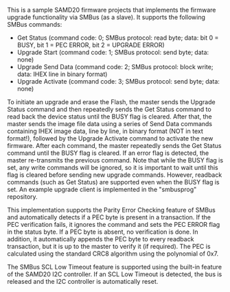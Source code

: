 This is a sample SAMD20 firmware projects that implements the firmware upgrade functionality via SMBus (as a slave). It supports the following SMBus commands:

- Get Status (command code: 0; SMBus protocol: read byte; data: bit 0 = BUSY, bit 1 = PEC ERROR, bit 2 = UPGRADE ERROR)
- Upgrade Start (command code: 1; SMBus protocol: send byte; data: none)
- Upgrade Send Data (command code: 2; SMBus protocol: block write; data: IHEX line in binary format)
- Upgrade Activate (command code: 3; SMBus protocol: send byte; data: none)

To initiate an upgrade and erase the Flash, the master sends the Upgrade Status command and then repeatedly sends the Get Status command to read back the device status until the BUSY flag is cleared. After that, the master sends the image file data using a series of Send Data commands containing IHEX image data, line by line, in binary format (NOT in text format!), followed by the Upgrade Activate command to activate the new firmware. After each command, the master repeatedly sends the Get Status command until the BUSY flag is cleared. If an error flag is detected, the master re-transmits the previous command. Note that while the BUSY flag is set, any write commands will be ignored, so it is important to wait until this flag is cleared before sending new upgrade commands. However, readback commands (such as Get Status) are supported even when the BUSY flag is set. An example upgrade client is implemented in the "smbusprog" repository.

This implementation supports the Parity Error Checking feature of SMBus and automatically detects if a PEC byte is present in a transaction. If the PEC verification fails, it ignores the command and sets the PEC ERROR flag in the status byte. If a PEC byte is absent, no verification is done. In addition, it automatically appends the PEC byte to every readback transaction, but it is up to the master to verify it (if required). The PEC is calculated using the standard CRC8 algorithm using the polynomial of 0x7.

The SMBus SCL Low Timeout feature is supported using the built-in feature of the SAMD20 I2C controller. If an SCL Low Timeout is detected, the bus is released and the I2C controller is automatically reset.
  